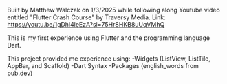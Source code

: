 Built by Matthew Walczak on 1/3/2025 while following along
Youtube video entitled "Flutter Crash Course" by Traversy Media.
Link: https://youtu.be/1gDhl4leEzA?si=75Hr8HKB8uUqVMhQ

This is my first experience using Flutter and the programming language Dart.

This project provided me experience using:
  -Widgets (ListView, ListTile, AppBar, and Scaffold)
  -Dart Syntax
  -Packages (english_words from pub.dev)
